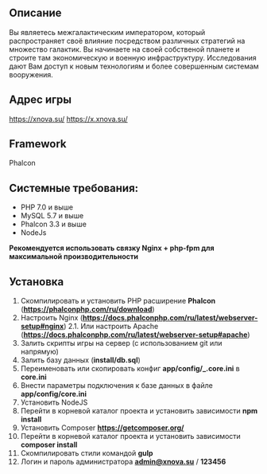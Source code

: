 ## Описание

Вы являетесь межгалактическим императором, который распространяет своё влияние посредством различных стратегий на множество галактик. Вы начинаете на своей собственой планете и строите там экономическую и военную инфраструктуру. Исследования дают Вам доступ к новым технологиям и более совершенным системам вооружения.

## Адрес игры

https://xnova.su/
https://x.xnova.su/

## Framework

Phalcon

## Системные требования:
- PHP 7.0 и выше
- MySQL 5.7 и выше
- Phalcon 3.3 и выше
- NodeJs

**Рекомендуется использовать связку Nginx + php-fpm для максимальной производительности**

## Установка
1. Скомпилировать и установить PHP расширение **Phalcon** (**https://phalconphp.com/ru/download**)
2. Настроить Nginx (**https://docs.phalconphp.com/ru/latest/webserver-setup#nginx**)
2.1. Или настроить Apache (**https://docs.phalconphp.com/ru/latest/webserver-setup#apache**)
3. Залить скрипты игры на сервер (с использованием git или напрямую)
4. Залить базу данных (**install/db.sql**)
5. Переименовать или скопировать конфиг **app/config/_.core.ini** в **core.ini**
6. Внести параметры подключения к базе данных в файле **app/config/core.ini**
7. Установить NodeJS
8. Перейти в корневой каталог проекта и установить зависимости **npm install**
9. Установить Composer **https://getcomposer.org/**
10. Перейти в корневой каталог проекта и установить зависимости **composer install**
11. Скомпилировать стили командой **gulp**
12. Логин и пароль администратора **admin@xnova.su** / **123456**